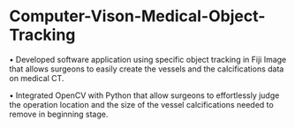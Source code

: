 # Computer-Vison-Medical-Object-Tracking




•	Developed software application using specific object tracking in Fiji Image that allows surgeons to easily create the vessels and the calcifications data on medical CT.


•	Integrated OpenCV with Python that allow surgeons to effortlessly judge the operation location and the size of the vessel calcifications needed to remove in beginning stage.
